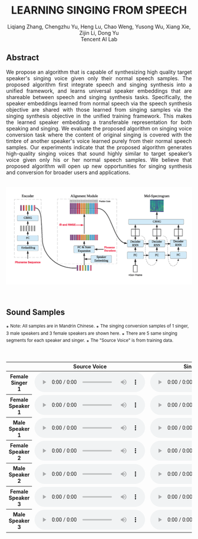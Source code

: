 # <center>LEARNING SINGING FROM SPEECH</center>

<center>Liqiang Zhang, Chengzhu Yu, Heng Lu, Chao Weng, Yusong Wu, Xiang Xie, Zijin Li, Dong Yu</center>
<center>Tencent AI Lab</center>


## Abstract

<div style="text-align: justify"> We propose an algorithm that is capable of synthesizing high quality target speaker's singing voice given only their normal speech samples. The proposed algorithm first integrate speech and singing synthesis into a unified framework, and learns universal speaker embeddings that are shareable between speech and singing synthesis tasks. Specifically, the speaker embeddings learned from normal speech via the speech synthesis objective are shared with those learned from singing samples via the singing synthesis objective in the unified training framework. This makes the learned speaker embedding a transferable representation for both speaking and singing. We evaluate the proposed algorithm on singing voice conversion task where the content of original singing is covered with the timbre of another speaker's voice learned purely from their normal speech samples. Our experiments indicate that the proposed algorithm generates high-quality singing voices that sound highly similar to target speaker’s voice given only his or her normal speech samples. We believe that proposed algorithm will open up new opportunities for singing synthesis and conversion for broader users and applications. </div> 

<br>

![arch](images/DurIAN_4S.png)

<br>

## Sound Samples

\* <sup>Note: All samples are in Mandrin Chinese.</sup>
\* <sup>The singing conversion samples of 1 singer, 3 male speakers and 3 female speakers are shown here.</sup>
\* <sup>There are 5 same singing segments for each speaker and singer.</sup>
\* <sup>The "Source Voice" is from training data.</sup>


<br>


<table align="center">
  <thead>
    <tr>
      <th> </th>
      <th>Source Voice</th>
      <th>Singing Sample 1</th>
      <th>Singing Sample 2</th>
      <th>Singing Sample 3</th>
      <th>Singing Sample 4</th>
      <th>Singing Sample 5</th>
    </tr>
  </thead>
  <tbody>
    <tr>
      <th>Female Singer 1</th>
      <td><audio controls="" preload="auto">
            <source src="wavs/song_dx_801000013.wav"></audio></td>
      <td><audio controls="" preload="auto">
            <source src="wavs/dx_r_1.wav"></audio></td>
      <td><audio controls="" preload="auto">
            <source src="wavs/dx_r_2.wav"></audio></td>
      <td><audio controls="" preload="auto">
            <source src="wavs/dx_r_3.wav"></audio></td>
      <td><audio controls="" preload="auto">
            <source src="wavs/dx_r_4.wav"></audio></td>
      <td><audio controls="" preload="auto">
            <source src="wavs/dx_r_5.wav"></audio></td>
    </tr>
    <tr>
      <th>Female Speaker 1</th>
      <td><audio controls="" preload="auto">
            <source src="wavs/daj_000023.wav"></audio></td>
      <td><audio controls="" preload="auto">
            <source src="wavs/daj_r_1.wav"></audio></td>
      <td><audio controls="" preload="auto">
            <source src="wavs/daj_r_2.wav"></audio></td>
      <td><audio controls="" preload="auto">
            <source src="wavs/daj_r_3.wav"></audio></td>
      <td><audio controls="" preload="auto">
            <source src="wavs/daj_r_4.wav"></audio></td>
      <td><audio controls="" preload="auto">
            <source src="wavs/daj_r_5.wav"></audio></td>
    </tr>
    <tr>
      <th>Male Speaker 1</th>
      <td><audio controls="" preload="auto">
            <source src="wavs/liu_88010505.wav"></audio></td>
      <td><audio controls="" preload="auto">
            <source src="wavs/liu_r_1.wav"></audio></td>
      <td><audio controls="" preload="auto">
            <source src="wavs/liu_r_2.wav"></audio></td>
      <td><audio controls="" preload="auto">
            <source src="wavs/liu_r_3.wav"></audio></td>
      <td><audio controls="" preload="auto">
            <source src="wavs/liu_r_4.wav"></audio></td>
      <td><audio controls="" preload="auto">
            <source src="wavs/liu_r_5.wav"></audio></td>
    </tr>
    <tr>
      <th>Female Speaker 2</th>
      <td><audio controls="" preload="auto">
            <source src="wavs/gui_10000224.wav"></audio></td>
      <td><audio controls="" preload="auto">
            <source src="wavs/gui_r_1.wav"></audio></td>
      <td><audio controls="" preload="auto">
            <source src="wavs/gui_r_2.wav"></audio></td>
      <td><audio controls="" preload="auto">
            <source src="wavs/gui_r_3.wav"></audio></td>
      <td><audio controls="" preload="auto">
            <source src="wavs/gui_r_4.wav"></audio></td>
      <td><audio controls="" preload="auto">
            <source src="wavs/gui_r_5.wav"></audio></td>
    </tr>
    <tr>
      <th>Male Speaker 2</th>
      <td><audio controls="" preload="auto">
            <source src="wavs/lpl_sample.wav"></audio></td>
      <td><audio controls="" preload="auto">
            <source src="wavs/lpl_r_1.wav"></audio></td>
      <td><audio controls="" preload="auto">
            <source src="wavs/lpl_r_2.wav"></audio></td>
      <td><audio controls="" preload="auto">
            <source src="wavs/lpl_r_3.wav"></audio></td>
      <td><audio controls="" preload="auto">
            <source src="wavs/lpl_r_4.wav"></audio></td>
      <td><audio controls="" preload="auto">
            <source src="wavs/lpl_r_5.wav"></audio></td>
    </tr>
    <tr>
      <th>Female Speaker 3</th>
      <td><audio controls="" preload="auto">
            <source src="wavs/ssx_08010642.wav"></audio></td>
      <td><audio controls="" preload="auto">
            <source src="wavs/ssx_r_1.wav"></audio></td>
      <td><audio controls="" preload="auto">
            <source src="wavs/ssx_r_2.wav"></audio></td>
      <td><audio controls="" preload="auto">
            <source src="wavs/ssx_r_3.wav"></audio></td>
      <td><audio controls="" preload="auto">
            <source src="wavs/ssx_r_4.wav"></audio></td>
      <td><audio controls="" preload="auto">
            <source src="wavs/ssx_r_5.wav"></audio></td>
    </tr>
    <tr>
      <th>Male Speaker 3</th>
      <td><audio controls="" preload="auto">
            <source src="wavs/025_000009.wav"></audio></td>
      <td><audio controls="" preload="auto">
            <source src="wavs/025_r_1.wav"></audio></td>
      <td><audio controls="" preload="auto">
            <source src="wavs/025_r_2.wav"></audio></td>
      <td><audio controls="" preload="auto">
            <source src="wavs/025_r_3.wav"></audio></td>
      <td><audio controls="" preload="auto">
            <source src="wavs/025_r_4.wav"></audio></td>
      <td><audio controls="" preload="auto">
            <source src="wavs/025_r_5.wav"></audio></td>
    </tr>
  </tbody>
</table>

<br>
